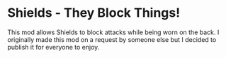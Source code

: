 # Shields - They Block Things!
This mod allows Shields to block attacks while being worn on the back.
I originally made this mod on a request by someone else but I decided to publish it for everyone to enjoy.
